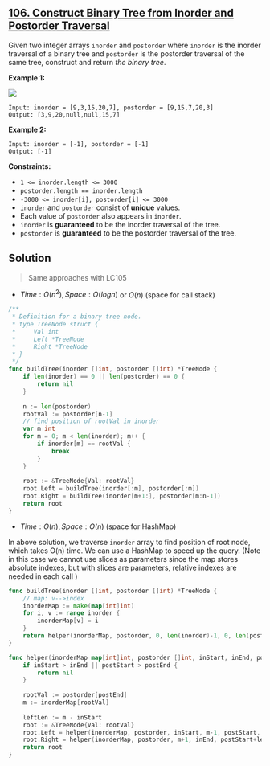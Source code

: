 ## [106. Construct Binary Tree from Inorder and Postorder Traversal](https://leetcode.com/problems/construct-binary-tree-from-inorder-and-postorder-traversal/)


Given two integer arrays `inorder` and `postorder` where `inorder` is the inorder traversal of a binary tree and `postorder` is the postorder traversal of the same tree, construct and return _the binary tree_.

**Example 1:**

![](https://assets.leetcode.com/uploads/2021/02/19/tree.jpg)

```
Input: inorder = [9,3,15,20,7], postorder = [9,15,7,20,3]
Output: [3,9,20,null,null,15,7]
```

**Example 2:**

```
Input: inorder = [-1], postorder = [-1]
Output: [-1]
```

**Constraints:**

*   `1 <= inorder.length <= 3000`
*   `postorder.length == inorder.length`
*   `-3000 <= inorder[i], postorder[i] <= 3000`
*   `inorder` and `postorder` consist of **unique** values.
*   Each value of `postorder` also appears in `inorder`.
*   `inorder` is **guaranteed** to be the inorder traversal of the tree.
*   `postorder` is **guaranteed** to be the postorder traversal of the tree.



## Solution

> Same approaches with LC105

- $Time: O(n^2), Space: O(logn)$ or $O(n)$ (space for call stack)

```go
/**
 * Definition for a binary tree node.
 * type TreeNode struct {
 *     Val int
 *     Left *TreeNode
 *     Right *TreeNode
 * }
 */
func buildTree(inorder []int, postorder []int) *TreeNode {
    if len(inorder) == 0 || len(postorder) == 0 {
        return nil
    }
    
    n := len(postorder)
    rootVal := postorder[n-1]
    // find position of rootVal in inorder
    var m int
    for m = 0; m < len(inorder); m++ {
        if inorder[m] == rootVal {
            break
        }
    }
    
    root := &TreeNode{Val: rootVal}
    root.Left = buildTree(inorder[:m], postorder[:m])
    root.Right = buildTree(inorder[m+1:], postorder[m:n-1])
    return root
}
```

- $Time: O(n), Space: O(n)$ (space for HashMap) 

In above solution, we traverse `inorder` array to find position of root node, which takes O(n) time. We can use a HashMap to speed up the query. (Note in this case we cannot use slices as parameters since the map stores absolute indexes, but with slices are parameters, relative indexes are needed in each call )

```go
func buildTree(inorder []int, postorder []int) *TreeNode {
    // map: v-->index
    inorderMap := make(map[int]int)
    for i, v := range inorder {
        inorderMap[v] = i
    }
    return helper(inorderMap, postorder, 0, len(inorder)-1, 0, len(postorder)-1)
}

func helper(inorderMap map[int]int, postorder []int, inStart, inEnd, postStart, postEnd int) *TreeNode {
    if inStart > inEnd || postStart > postEnd {
        return nil
    }
    
    rootVal := postorder[postEnd]
    m := inorderMap[rootVal]
    
    leftLen := m - inStart
    root := &TreeNode{Val: rootVal}
    root.Left = helper(inorderMap, postorder, inStart, m-1, postStart, postStart+leftLen-1)
    root.Right = helper(inorderMap, postorder, m+1, inEnd, postStart+leftLen, postEnd-1)
    return root
}
```

